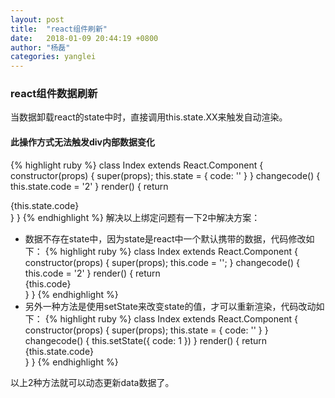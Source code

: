 ```yaml
---
layout: post
title:  "react组件刷新"
date:   2018-01-09 20:44:19 +0800
author: "杨磊"
categories: yanglei
---
```


### react组件数据刷新

当数据卸载react的state中时，直接调用this.state.XX来触发自动渲染。

#### 此操作方式无法触发div内部数据变化
{% highlight ruby %}
class Index extends React.Component {
    constructor(props) {
        super(props);
        this.state = {
            code: ''
        }
    }
    changecode() {
        this.state.code = '2'
    }
    render() {
        return <div>{this.state.code}</div>
    }
}
{% endhighlight %}
解决以上绑定问题有一下2中解决方案：

- 数据不存在state中，因为state是react中一个默认携带的数据，代码修改如下：
{% highlight ruby %}
class Index extends React.Component {
    constructor(props) {
        super(props);
        this.code = '';
    }
    changecode() {
        this.code = '2'
    }
    render() {
        return <div>{this.code}</div>
    }
}
{% endhighlight %}
- 另外一种方法是使用setState来改变state的值，才可以重新渲染，代码改动如下：
{% highlight ruby %}
class Index extends React.Component {
    constructor(props) {
        super(props);
        this.state = {
            code: ''
        }
    }
    changecode() {
        this.setState({
            code: 1
        })
    }
    render() {
        return <div>{this.state.code}</div>
    }
}
{% endhighlight %}

以上2种方法就可以动态更新data数据了。
